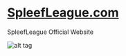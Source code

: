 # [SpleefLeague.com](https://spleefleague.com)
SpleefLeague Official Website

![alt tag](https://i.imgur.com/9G44owq.png)
